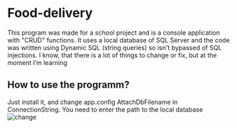 # Food-delivery
This program was made for a school project and is a console application with "CRUD" functions. It uses a local database of SQL Server and the code was written using Dynamic SQL (string queries) so isn't bypassed of SQL injections. I know, that there is a lot of things to change or fix, but at the moment I’m learning
## How to use the programm?
Just install it, and change app.config AttachDbFilename in ConnectionString. You need to enter the path to the local database
![change](https://i.ibb.co/Y80W6Y3/2022-05-01-001136561.png)
## 
